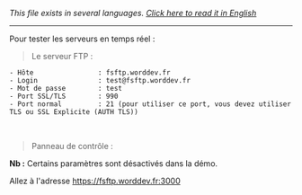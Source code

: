 <i>This file exists in several languages. <a href="DEMO-EN.md"><u>Click here to read it in English</u></a></i>

<hr>

Pour tester les serveurs en temps réel :<br>

> Le serveur FTP      :

```
- Hôte                : fsftp.worddev.fr
- Login               : test@fsftp.worddev.fr
- Mot de passe        : test
- Port SSL/TLS        : 990
- Port normal         : 21 (pour utiliser ce port, vous devez utiliser TLS ou SSL Explicite (AUTH TLS))
```
<br>

> Panneau de contrôle :

<b>Nb :</b> Certains paramètres sont désactivés dans la démo.<br>

Allez à l'adresse https://fsftp.worddev.fr:3000
